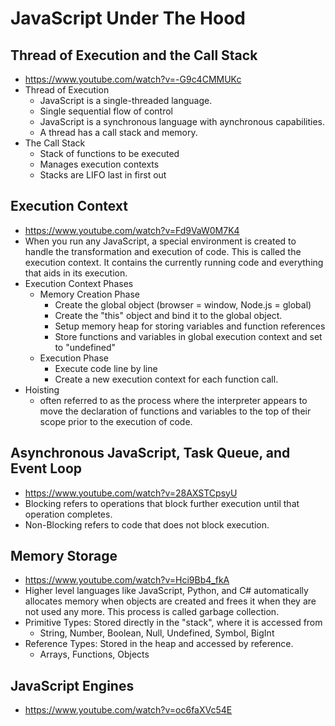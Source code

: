 # JavaScript Under The Hood

## Thread of Execution and the Call Stack

* <https://www.youtube.com/watch?v=-G9c4CMMUKc>
* Thread of Execution
    * JavaScript is a single-threaded language.
    * Single sequential flow of control
    * JavaScript is a synchronous language with aynchronous capabilities.
    * A thread has a call stack and memory.
* The Call Stack
    * Stack of functions to be executed
    * Manages execution contexts
    * Stacks are LIFO last in first out

## Execution Context

* <https://www.youtube.com/watch?v=Fd9VaW0M7K4>
* When you run any JavaScript, a special environment is created to handle the transformation and execution of code. This is called the execution context. It contains the currently running code and everything that aids in its execution.
* Execution Context Phases
    * Memory Creation Phase
        * Create the global object (browser = window, Node.js = global)
        * Create the "this" object and bind it to the global object.
        * Setup memory heap for storing variables and function references
        * Store functions and variables in global execution context and set to "undefined"
    * Execution Phase
        * Execute code line by line
        * Create a new execution context for each function call.
* Hoisting
    * often referred to as the process where the interpreter appears to move the declaration of functions and variables to the top of their scope prior to the execution of code.

## Asynchronous JavaScript, Task Queue, and Event Loop

* <https://www.youtube.com/watch?v=28AXSTCpsyU>
* Blocking refers to operations that block further execution until that operation completes.
* Non-Blocking refers to code that does not block execution.

## Memory Storage

* <https://www.youtube.com/watch?v=Hci9Bb4_fkA>
* Higher level languages like JavaScript, Python, and C# automatically allocates memory when objects are created and frees it when they are not used any more. This process is called garbage collection.
* Primitive Types: Stored directly in the "stack", where it is accessed from
    * String, Number, Boolean, Null, Undefined, Symbol, BigInt
* Reference Types: Stored in the heap and accessed by reference.
    * Arrays, Functions, Objects

## JavaScript Engines

* <https://www.youtube.com/watch?v=oc6faXVc54E>

